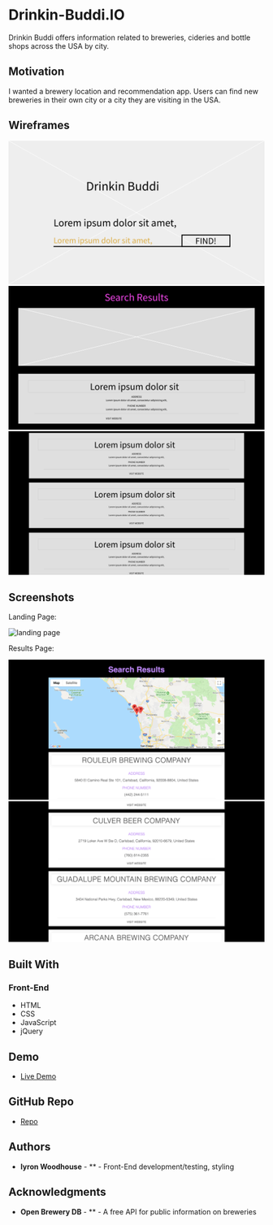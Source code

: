 # Drinkin-Buddi.IO

Drinkin Buddi offers information related to breweries, cideries and bottle shops across the USA by city.

## Motivation

I wanted a brewery location and recommendation app. Users can find new breweries in their own city or a city they are visiting in the USA.

## Wireframes

![wireframe 1](screenshots/wireframe-1.png)
![wireframe 2](screenshots/wireframe-2.png)
![wireframe 3](screenshots/wireframe-3.png)

## Screenshots
Landing Page:

![landing page](screenshots/landing-page.png)

Results Page:

![results page](screenshots/results-page-1.png)
![results page](screenshots/results-page-2.png)

## Built With

### Front-End
* HTML
* CSS
* JavaScript
* jQuery

## Demo

- [Live Demo](https://w00dh0use.github.io/drinkinbuddi/)

## GitHub Repo

- [Repo](https://github.com/W00DH0USE/drinkinbuddi)

## Authors

* **Iyron Woodhouse** - ** - Front-End development/testing, styling

## Acknowledgments

* **Open Brewery DB** - ** - A free API for public information on breweries
